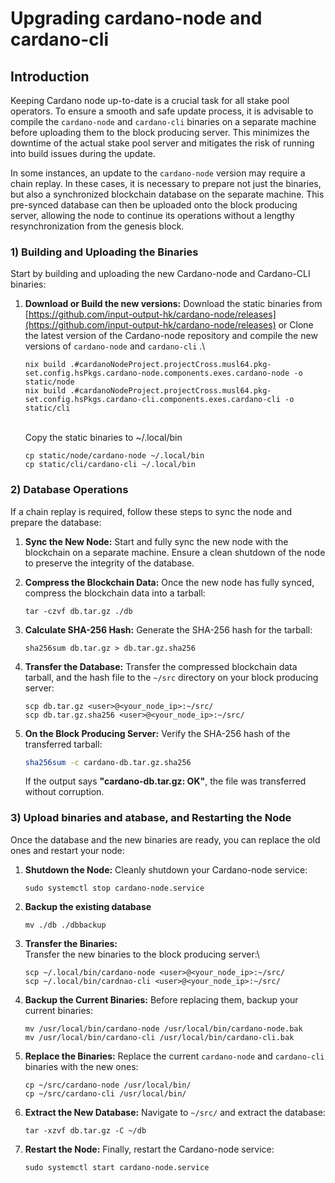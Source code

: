 # Upgrading cardano-node and cardano-cli

## Introduction

Keeping Cardano node up-to-date is a crucial task for all stake pool operators. To ensure a smooth and safe update process, it is advisable to compile the `cardano-node` and `cardano-cli` binaries on a separate machine before uploading them to the block producing server. This minimizes the downtime of the actual stake pool server and mitigates the risk of running into build issues during the update.

In some instances, an update to the `cardano-node` version may require a chain replay. In these cases, it is necessary to prepare not just the binaries, but also a synchronized blockchain database on the separate machine. This pre-synced database can then be uploaded onto the block producing server, allowing the node to continue its operations without a lengthy resynchronization from the genesis block.

### 1) Building and Uploading the Binaries

Start by building and uploading the new Cardano-node and Cardano-CLI binaries:

1.  **Download or Build the new versions:** Download the static binaries from [https://github.com/input-output-hk/cardano-node/releases](https://github.com/input-output-hk/cardano-node/releases) or Clone the latest version of the Cardano-node repository and compile the new versions of `cardano-node` and `cardano-cli` .\




    ```
    nix build .#cardanoNodeProject.projectCross.musl64.pkg-set.config.hsPkgs.cardano-node.components.exes.cardano-node -o static/node
    nix build .#cardanoNodeProject.projectCross.musl64.pkg-set.config.hsPkgs.cardano-cli.components.exes.cardano-cli -o static/cli
    ```

    \
    Copy the static binaries to \~/.local/bin&#x20;

    ```
    cp static/node/cardano-node ~/.local/bin
    cp static/cli/cardano-cli ~/.local/bin
    ```

### 2) Database Operations

If a chain replay is required, follow these steps to sync the node and prepare the database:

1. **Sync the New Node:** Start and fully sync the new node with the blockchain on a separate machine. Ensure a clean shutdown of the node to preserve the integrity of the database.
2.  **Compress the Blockchain Data:** Once the new node has fully synced, compress the blockchain data into a tarball:

    ```
    tar -czvf db.tar.gz ./db
    ```
3.  **Calculate SHA-256 Hash:** Generate the SHA-256 hash for the tarball:

    ```
    sha256sum db.tar.gz > db.tar.gz.sha256
    ```
4.  **Transfer the Database:** Transfer the compressed blockchain data tarball, and the hash file to the `~/src` directory on your block producing server:

    ```
    scp db.tar.gz <user>@<your_node_ip>:~/src/
    scp db.tar.gz.sha256 <user>@<your_node_ip>:~/src/
    ```


5.  **On the Block Producing Server:** Verify the SHA-256 hash of the transferred tarball:

    ```bash
    sha256sum -c cardano-db.tar.gz.sha256
    ```

    If the output says **"cardano-db.tar.gz: OK"**, the file was transferred without corruption.

### 3) Upload binaries and atabase, and Restarting the Node

Once the database and the new binaries are ready, you can replace the old ones and restart your node:

1.  **Shutdown the Node:** Cleanly shutdown your Cardano-node service:

    ```
    sudo systemctl stop cardano-node.service
    ```
2.  **Backup the existing database**

    ```
    mv ./db ./dbbackup
    ```
3.  **Transfer the Binaries:**\
    Transfer the new binaries to the block producing server:\


    ```
    scp ~/.local/bin/cardano-node <user>@<your_node_ip>:~/src/
    scp ~/.local/bin/cardnao-cli <user>@<your_node_ip>:~/src/    
    ```


4.  **Backup the Current Binaries:** Before replacing them, backup your current binaries:

    ```
    mv /usr/local/bin/cardano-node /usr/local/bin/cardano-node.bak
    mv /usr/local/bin/cardano-cli /usr/local/bin/cardano-cli.bak
    ```


5.  **Replace the Binaries:** Replace the current `cardano-node` and `cardano-cli` binaries with the new ones:

    ```
    cp ~/src/cardano-node /usr/local/bin/
    cp ~/src/cardano-cli /usr/local/bin/
    ```
6.  **Extract the New Database:** Navigate to `~/src/` and extract the database:

    ```
    tar -xzvf db.tar.gz -C ~/db
    ```
7.  **Restart the Node:** Finally, restart the Cardano-node service:

    ```
    sudo systemctl start cardano-node.service
    ```
